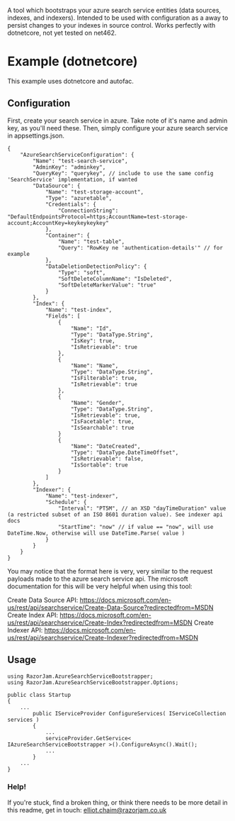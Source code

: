 A tool which bootstraps your azure search service entities (data sources, indexes, and indexers). Intended to be used with configuration as a away to persist changes to your indexes in source control. Works perfectly with dotnetcore, not yet tested on net462.

# Example (dotnetcore)
This example uses dotnetcore and autofac.

## Configuration
First, create your search service in azure. Take note of it's name and admin key, as you'll need these.
Then, simply configure your azure search service in appsettings.json. 

```
{
    "AzureSearchServiceConfiguration": {
        "Name": "test-search-service",
        "AdminKey": "adminkey",
        "QueryKey": "querykey", // include to use the same config 'SearchService' implementation, if wanted
        "DataSource": {
            "Name": "test-storage-account",
            "Type": "azuretable",
            "Credentials": {
                "ConnectionString": "DefaultEndpointsProtocol=https;AccountName=test-storage-account;AccountKey=keykeykeykey"
            },
            "Container": {
                "Name": "test-table",
                "Query": "RowKey ne 'authentication-details'" // for example
            },
            "DataDeletionDetectionPolicy": {
                "Type": "soft",
                "SoftDeleteColumnName": "IsDeleted",
                "SoftDeleteMarkerValue": "true"
            }
        },
        "Index": {
            "Name": "test-index",
            "Fields": [
                {
                    "Name": "Id",
                    "Type": "DataType.String",
                    "IsKey": true,
                    "IsRetrievable": true
                },
                {
                    "Name": "Name",
                    "Type": "DataType.String",
                    "IsFilterable": true,
                    "IsRetrievable": true
                },
                {
                    "Name": "Gender",
                    "Type": "DataType.String",
                    "IsRetrievable": true,
                    "IsFacetable": true,
                    "IsSearchable": true
                }
                {
                    "Name": "DateCreated",
                    "Type": "DataType.DateTimeOffset",
                    "IsRetrievable": false,
                    "IsSortable": true
                }
            ]
        },
        "Indexer": {
            "Name": "test-indexer",
            "Schedule": {
                "Interval": "PT5M", // an XSD "dayTimeDuration" value (a restricted subset of an ISO 8601 duration value). See indexer api docs
                "StartTime": "now" // if value == "now", will use DateTime.Now, otherwise will use DateTime.Parse( value )
            }
        }
    }
}
```

You may notice that the format here is very, very similar to the request payloads made to the azure search service api. The microsoft documentation for this will be very helpful when using this tool:

Create Data Source API: https://docs.microsoft.com/en-us/rest/api/searchservice/Create-Data-Source?redirectedfrom=MSDN
Create Index API: https://docs.microsoft.com/en-us/rest/api/searchservice/Create-Index?redirectedfrom=MSDN
Create Indexer API: https://docs.microsoft.com/en-us/rest/api/searchservice/Create-Indexer?redirectedfrom=MSDN

## Usage
```
using RazorJam.AzureSearchServiceBootstrapper;
using RazorJam.AzureSearchServiceBootstrapper.Options;

public class Startup
{
    ...
        public IServiceProvider ConfigureServices( IServiceCollection services )
        {
            ...
            serviceProvider.GetService< IAzureSearchServiceBootstrapper >().ConfigureAsync().Wait();
            ...
        }
    ...
}
```

### Help!
If you're stuck, find a broken thing, or think there needs to be more detail in this readme, get in touch: elliot.chaim@razorjam.co.uk